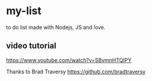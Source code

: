 # my-list
to do list made with Nodejs, JS and love.

## video tutorial
https://www.youtube.com/watch?v=SBvmnHTQIPY

Thanks to Brad Traversy <https://github.com/bradtraversy>